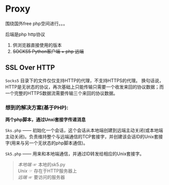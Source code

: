 # Proxy

围绕国外free php空间进行。。。

后端是php http协议

1. 供浏览器直接使用的版本
2. ~~SOCKS5 Python客户端 + php 远端~~

## SSL Over HTTP

`Socks5` 目录下的文件仅仅支持HTTP的代理，不支持HTTPS的代理。
换句话说，HTTP是无状态的协议，再次基础上只能传输只需要一个收发来回的协议数据；而一个完整的HTTPS数据流需要传输三个来回的协议数据。

### 想到的解决方案(基于PHP):

**两个php脚本，通过Unxi套接字传递消息**

`Sks.php` —— 初始化一个会话，这个会话从本地端创建到远端主动关闭(或本地端主动关闭)。负责维持整个与远端通信的TCP套接字，并创建该会话ID的Unix套接字(用来与另一个无状态的php脚本通信)。

`Sk5.php` —— 用来和本地端通信，并通过ID转发给相应的Unix套接字。

> _本地端_ ☞ 本地的sk5.py  
> _Unix_ ☞ 存在于HTTP服务器上  
> _远端_ ☞ 要访问的服务器  